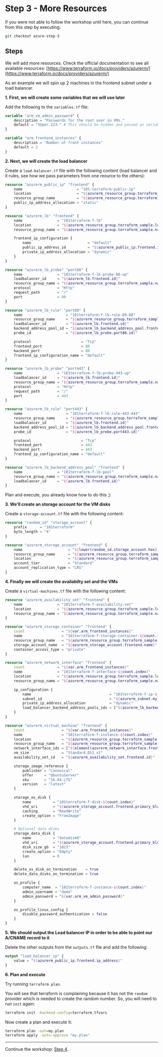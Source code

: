 # Step 3 - More Resources

If you were not able to follow the workshop until here, you can continue from this step by executing:

```bash
git checkout azure-step-3
```

## Steps

We will add more resources. Check the official documentation to see all available resources:
[https://www.terraform.io/docs/providers/azurerm/](https://www.terraform.io/docs/providers/azurerm/)

As an example we will spin up 2 machines in the frontend subnet under a load balancer.

**1\. First, we will create some variables that we will use later**

Add the following to the `variables.tf` file:

```tf
variable "arm_vm_admin_password" {
    description = "Passwords for the root user in VMs."
    default = "SUper.123-" # This should be hidden and passed as variable, doing this just for training purpose
}

variable "arm_frontend_instances" {
    description = "Number of front instances"
    default = 2
}
```

**2\. Next, we will create the load balancer**

Create a `load-balancer.tf` file with the following content (load balancer and it rules, see how we pass parameters from one reource to the others):

```tf
resource "azurerm_public_ip" "frontend" {
    name                         = "101-terraform-public-ip"
    location                     = "${azurerm_resource_group.terraform_sample.location}"
    resource_group_name          = "${azurerm_resource_group.terraform_sample.name}"
    public_ip_address_allocation = "static"
}

resource "azurerm_lb" "frontend" {
    name                = "101terraform-f-lb"
    location            = "${azurerm_resource_group.terraform_sample.location}"
    resource_group_name = "${azurerm_resource_group.terraform_sample.name}"

    frontend_ip_configuration {
        name                          = "default"
        public_ip_address_id          = "${azurerm_public_ip.frontend.id}"
        private_ip_address_allocation = "dynamic"
    }
}

resource "azurerm_lb_probe" "port80" {
    name                = "101terraform-f-lb-probe-80-up"
    loadbalancer_id     = "${azurerm_lb.frontend.id}"
    resource_group_name = "${azurerm_resource_group.terraform_sample.name}"
    protocol            = "Http"
    request_path        = "/"
    port                = 80
}

resource "azurerm_lb_rule" "port80" {
    name                    = "101terraform-f-lb-rule-80-80"
    resource_group_name     = "${azurerm_resource_group.terraform_sample.name}"
    loadbalancer_id         = "${azurerm_lb.frontend.id}"
    backend_address_pool_id = "${azurerm_lb_backend_address_pool.frontend.id}"
    probe_id                = "${azurerm_lb_probe.port80.id}"

    protocol                       = "Tcp"
    frontend_port                  = 80
    backend_port                   = 80
    frontend_ip_configuration_name = "default"
}

resource "azurerm_lb_probe" "port443" {
    name                = "101terraform-f-lb-probe-443-up"
    loadbalancer_id     = "${azurerm_lb.frontend.id}"
    resource_group_name = "${azurerm_resource_group.terraform_sample.name}"
    protocol            = "Http"
    request_path        = "/"
    port                = 443
}

resource "azurerm_lb_rule" "port443" {
    name                    = "101terraform-f-lb-rule-443-443"
    resource_group_name     = "${azurerm_resource_group.terraform_sample.name}"
    loadbalancer_id         = "${azurerm_lb.frontend.id}"
    backend_address_pool_id = "${azurerm_lb_backend_address_pool.frontend.id}"
    probe_id                = "${azurerm_lb_probe.port443.id}"

    protocol                       = "Tcp"
    frontend_port                  = 443
    backend_port                   = 443
    frontend_ip_configuration_name = "default"
}

resource "azurerm_lb_backend_address_pool" "frontend" {
    name                = "101terraform-f-lb-pool"
    resource_group_name = "${azurerm_resource_group.terraform_sample.name}"
    loadbalancer_id     = "${azurerm_lb.frontend.id}"
}
```

Plan and execute, you already know how to do this ;)

**3\. We'll create an storage account for the VM disks**

Create a `storage-account.tf` file with the following content:

```tf
resource "random_id" "storage_account" {
    prefix      = "101terraform"
    byte_length = "4"
}

resource "azurerm_storage_account" "frontend" {
    name                     = "${lower(random_id.storage_account.hex)}"
    resource_group_name      = "${azurerm_resource_group.terraform_sample.name}"
    location                 = "${azurerm_resource_group.terraform_sample.location}"
    account_tier             = "Standard"
    account_replication_type = "LRS"
}
```

**4\. Finally we will create the availabilty set and the VMs**

Create a `virtual-machines.tf` file with the following content:

```tf
resource "azurerm_availability_set" "frontend" {
    name                = "101terraform-f-availability-set"
    location            = "${azurerm_resource_group.terraform_sample.location}"
    resource_group_name = "${azurerm_resource_group.terraform_sample.name}"
}

resource "azurerm_storage_container" "frontend" {
    count                 = "${var.arm_frontend_instances}"
    name                  = "101terraform-f-storage-container-${count.index}"
    resource_group_name   = "${azurerm_resource_group.terraform_sample.name}"
    storage_account_name  = "${azurerm_storage_account.frontend.name}"
    container_access_type = "private"
}

resource "azurerm_network_interface" "frontend" {
    count               = "${var.arm_frontend_instances}"
    name                = "101terraform-f-interface-${count.index}"
    location            = "${azurerm_resource_group.terraform_sample.location}"
    resource_group_name = "${azurerm_resource_group.terraform_sample.name}"

    ip_configuration {
        name                                    = "101terraform-f-ip-${count.index}"
        subnet_id                               = "${azurerm_subnet.my_subnet_frontend.id}"
        private_ip_address_allocation           = "dynamic"
        load_balancer_backend_address_pools_ids = ["${azurerm_lb_backend_address_pool.frontend.id}"]
    }
}

resource "azurerm_virtual_machine" "frontend" {
    count                 = "${var.arm_frontend_instances}"
    name                  = "101terraform-f-instance-${count.index}"
    location              = "${azurerm_resource_group.terraform_sample.location}"
    resource_group_name   = "${azurerm_resource_group.terraform_sample.name}"
    network_interface_ids = ["${element(azurerm_network_interface.frontend.*.id, count.index)}"]
    vm_size               = "Standard_DS1_v2"
    availability_set_id   = "${azurerm_availability_set.frontend.id}"

    storage_image_reference {
        publisher = "Canonical"
        offer     = "UbuntuServer"
        sku       = "16.04-LTS"
        version   = "latest"
    }

    storage_os_disk {
        name          = "101terraform-f-disk-${count.index}"
        vhd_uri       = "${azurerm_storage_account.frontend.primary_blob_endpoint}${element(azurerm_storage_container.frontend.*.name, count.index)}/mydisk.vhd"
        caching       = "ReadWrite"
        create_option = "FromImage"
    }

    # Optional data disks
    storage_data_disk {
        name          = "datadisk0"
        vhd_uri       = "${azurerm_storage_account.frontend.primary_blob_endpoint}${element(azurerm_storage_container.frontend.*.name, count.index)}/datadisk0.vhd"
        disk_size_gb  = "1023"
        create_option = "Empty"
        lun           = 0
    }

    delete_os_disk_on_termination    = true
    delete_data_disks_on_termination = true

    os_profile {
        computer_name  = "101terraform-f-instance-${count.index}"
        admin_username = "demo"
        admin_password = "${var.arm_vm_admin_password}"
    }

    os_profile_linux_config {
        disable_password_authentication = false
    }
}
```

**5\. We should output the Load balancer IP in order to be able to point our A/CNAME record to it**

Delete the other outputs from the `outputs.tf` file and add the following:

```tf
output "load_balancer_ip" {
    value = "${azurerm_public_ip.frontend.ip_address}"
}
```

**6\. Plan and execute**

Try running `terraform plan`.

You will see that terraform is complaining because it has not the `random` provider which is needed
to create the random number. So, you will need to run `init` again:

```bash
terraform init -backend-config=terraform.tfvars
```

Now create a plan and execute it:

```bash
terraform plan -out=my.plan
terraform apply -auto-approve "my.plan"
```

---

Continue the workshop: [Step 4](https://github.com/artberri/101-terraform/tree/master/guide/azure/step-4.md).
